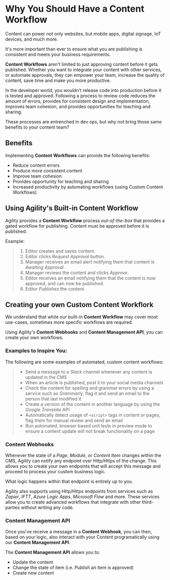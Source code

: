 # Why You Should Have a Content Workflow
Content can power not only websites, but mobile apps, digital signage, IoT devices, and much more. 

It's more important than ever to ensure what you are publishing is consistent and meets your business requirements. 

**Content Workflows** aren't limited to just approving content before it gets published. Whether you want to integrate your content with other services, or automate approvals, they can empower your team, increase the quality of content, save time and make you more productive.


In the developer world, you wouldn't release code into production before it is tested and approved. Following a process to review code reduces the amount of errors, provides for consistent design and implementation, improves team cohesion, and provides opportunities for teaching and sharing. 

These processes are entrenched in dev ops, but why not bring those same benefits to your content team?

## Benefits
Implementing **Content Workflows** can provide the following benefits:
- Reduce content errors
- Produce more consistent content
- Improve team cohesion
- Provides opportunity for teaching and sharing
- Increased productivity by automating workflows (using Custom Content Workflows)


## Using Agility's Built-in Content Workflow
Agility provides a **Content Workflow** process *out-of-the-box* that provides a gated workflow for publishing. Content must be approved before it is published. 

Example:
>1. Editor creates and saves content.
>2. Editor clicks *Request Approval* button.
>3. Manager receives an email alert notifying them that content is *Awaiting Approval*.
>4. Manager reviews the content and clicks *Approve*.
>5. Editor receives an email notifying them that the content is now approved, and can now be published.
>6. Editor *Publishes* the content.

## Creating your own Custom Content Workflork
We understand that while our built-in **Content Workflow** may cover most use-cases, sometimes more specific workflows are required. 

Using Agility's **Content Webhooks** and **Content Management API**, you can create your own workflows. 

### Examples to Inspire You:
The following are some examples of automated, custom content workflows:
> - Send a message to a *Slack* channel whenever any content is updated in the CMS
> - When an article is published, post it to your social media channels
> - Check the content for spelling and grammar errors by using a service such as *Grammarly*, flag it and send an email to the person that last modified it
> - Create a version of the content in another language by using the *Google Translate* API
> - Automatically detect usage of `<script>` tags in content or pages, flag them for manual review and send an email
> - Run automated, browser based unit tests in preview mode to ensure a content update will not break functionality on a page

### Content Webhooks
Whenever the state of a *Page*, *Module*, or *Content Item* changes within the CMS, Agility can notify any endpoint over Http/Https of the change. This allows you to create your own endpoints that will accept this message and proceed to process your custom business logic. 

What logic happens within that endpoint is entirely up to you. 

Agility also supports using Http/Https endpoints from services such as *Zapier*, *IFTT*, *Azure Logic Apps*, *Microsoft Flow* and more. These services allow you to create advanced workflows that integrate with other third-parties without writing any code.

### Content Management API
Once you've receive a message in a **Content Webhook**, you can then, based on your logic, also interact with your Content programatically using our **Content Management API**.

The **Content Management API** allows you to:
- Update the content
- Change the state of item (i.e. *Publish* an item is approved)
- Create new content


